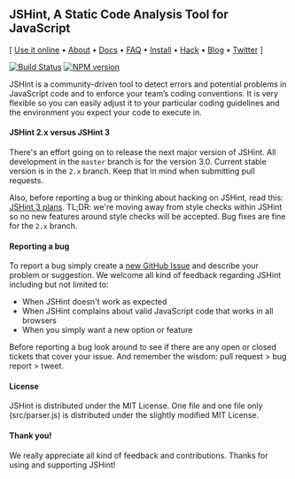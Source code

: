 JSHint, A Static Code Analysis Tool for JavaScript
--------------------------------------------------

\[ [Use it online](http://jshint.com/) •  [About](http://jshint.com/about/) • 
[Docs](http://jshint.com/docs/) • [FAQ](http://jshint.com/docs/faq) • 
[Install](http://jshint.com/install/) • [Hack](http://jshint.com/hack/) • 
[Blog](http://jshint.com/blog/) • [Twitter](https://twitter.com/jshint/) \]

[![Build Status](https://travis-ci.org/jshint/jshint.png?branch=master)](https://travis-ci.org/jshint/jshint)
[![NPM version](https://badge.fury.io/js/jshint.png)](http://badge.fury.io/js/jshint)

JSHint is a community-driven tool to detect errors and potential problems
in JavaScript code and to enforce your team’s coding conventions. It is
very flexible so you can easily adjust it to your particular coding guidelines
and the environment you expect your code to execute in.

#### JSHint 2.x versus JSHint 3

There's an effort going on to release the next major version of JSHint. All
development in the `master` branch is for the version 3.0. Current stable
version is in the `2.x` branch. Keep that in mind when submitting pull requests.

Also, before reporting a bug or thinking about hacking on JSHint, read this:
[JSHint 3 plans](http://www.jshint.com/blog/jshint-3-plans/). TL;DR: we're
moving away from style checks within JSHint so no new features around
style checks will be accepted. Bug fixes are fine for the `2.x` branch.

#### Reporting a bug

To report a bug simply create a
[new GitHub Issue](https://github.com/jshint/jshint/issues/new) and describe
your problem or suggestion. We welcome all kind of feedback regarding
JSHint including but not limited to:

 * When JSHint doesn't work as expected
 * When JSHint complains about valid JavaScript code that works in all browsers
 * When you simply want a new option or feature

Before reporting a bug look around to see if there are any open or closed tickets
that cover your issue. And remember the wisdom: pull request > bug report > tweet.


#### License

JSHint is distributed under the MIT License. One file and one file only
(src/parser.js) is distributed under the slightly modified MIT License.


#### Thank you!

We really appreciate all kind of feedback and contributions. Thanks for using and supporting JSHint!
